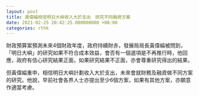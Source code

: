 ```yaml
---
layout: post
title: 黃偉綸相信明日大嶼收入大於支出　研究不同融資方案
date: 2021-02-25 20:42:25.000000000 +08:00
categories: rthk
---
```


財政預算案預測未來4個財政年度，政府持續財赤，發展局局長黃偉綸被問到，「明日大嶼」的研究如果不符合成本效益，會否有一個選項是不再推行時，他回應，政府有信心研究結果正面，如果研究結果不正面，亦會尊重研究得出的結果。

但黃偉綸重申，相信明日大嶼計劃收入大於支出，未來會就財務及融資做不同方案的研究。他說，早前社會各界人士亦提出至少6個方案，如果有其他方案，亦願意作適當考慮。
